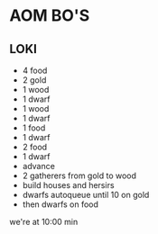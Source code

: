 # AOM BO'S

## LOKI

- 4 food
- 2 gold
- 1 wood
- 1 dwarf
- 1 wood
- 1 dwarf
- 1 food
- 1 dwarf
- 2 food
- 1 dwarf
- advance
- 2 gatherers from gold to wood
- build houses and hersirs
- dwarfs autoqueue until 10 on gold
- then dwarfs on food  

we're at 10:00 min